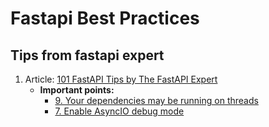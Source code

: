 # Fastapi Best Practices

## Tips from fastapi expert
1. Article: [101 FastAPI Tips by The FastAPI Expert](https://github.com/Kludex/fastapi-tips)
   * **Important points:**
     * [9. Your dependencies may be running on threads](https://github.com/Kludex/fastapi-tips#9-your-dependencies-may-be-running-on-threads)
     * [7. Enable AsyncIO debug mode](https://github.com/Kludex/fastapi-tips#7-enable-asyncio-debug-mode)

